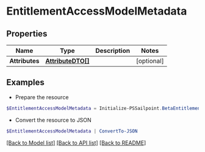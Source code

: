 # EntitlementAccessModelMetadata
## Properties

Name | Type | Description | Notes
------------ | ------------- | ------------- | -------------
**Attributes** | [**AttributeDTO[]**](AttributeDTO.md) |  | [optional] 

## Examples

- Prepare the resource
```powershell
$EntitlementAccessModelMetadata = Initialize-PSSailpoint.BetaEntitlementAccessModelMetadata  -Attributes [{key&#x3D;iscPrivacy, name&#x3D;Privacy, multiselect&#x3D;false, status&#x3D;active, type&#x3D;governance, objectTypes&#x3D;[all], description&#x3D;Specifies the level of privacy associated with an access item., values&#x3D;[{value&#x3D;public, name&#x3D;Public, status&#x3D;active}]}]
```

- Convert the resource to JSON
```powershell
$EntitlementAccessModelMetadata | ConvertTo-JSON
```

[[Back to Model list]](../README.md#documentation-for-models) [[Back to API list]](../README.md#documentation-for-api-endpoints) [[Back to README]](../README.md)

